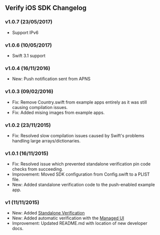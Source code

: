 ## Verify iOS SDK Changelog

### v1.0.7 (23/05/2017)

- Support IPv6

### v1.0.6 (10/05/2017)

- Swift 3.1 support

### v1.0.4 (16/11/2016)

* New: Push notification sent from APNS

### v1.0.3 (09/02/2016)

* Fix: Remove Country.swift from example apps entirely as it was still causing compilation issues.
* Fix: Added mising images from example apps.

### v1.0.2 (23/11/2015)

* Fix: Resolved slow compilation issues caused by Swift's problems handling large arrays/dictionaries.

### v1.0.1 (16/11/2015)

* Fix: Resolved issue which prevented standalone verification pin code checks from succeeding.
* Improvement: Moved SDK configuration from Config.swift to a PLIST file.
* New: Added standalone verification code to the push-enabled example app.

### v1 (11/11/2015)

* New: Added [Standalone Verification](https://docs.nexmo.com/verify/verify-sdk-for-iOS/advanced#verifyStandalone)
* New: Added automatic verification with the [Managed UI](https://docs.nexmo.com/verify/verify-sdk-for-iOS/advanced#verifyManagedUI)
* Improvement: Updated README.md with location of new developer docs.
